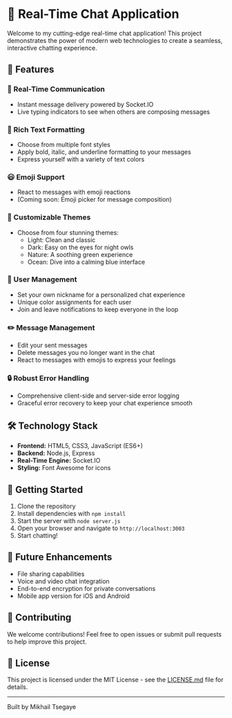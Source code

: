 # 🚀 Real-Time Chat Application

Welcome to my cutting-edge real-time chat application! This project demonstrates the power of modern web technologies to create a seamless, interactive chatting experience.

## 🌟 Features

### 📡 Real-Time Communication
- Instant message delivery powered by Socket.IO
- Live typing indicators to see when others are composing messages

### 🎨 Rich Text Formatting
- Choose from multiple font styles
- Apply bold, italic, and underline formatting to your messages
- Express yourself with a variety of text colors

### 😃 Emoji Support
- React to messages with emoji reactions
- (Coming soon: Emoji picker for message composition)

### 🌈 Customizable Themes
- Choose from four stunning themes:
  - Light: Clean and classic
  - Dark: Easy on the eyes for night owls
  - Nature: A soothing green experience
  - Ocean: Dive into a calming blue interface

### 👤 User Management
- Set your own nickname for a personalized chat experience
- Unique color assignments for each user
- Join and leave notifications to keep everyone in the loop

### ✏️ Message Management
- Edit your sent messages
- Delete messages you no longer want in the chat
- React to messages with emojis to express your feelings

### 🔒 Robust Error Handling
- Comprehensive client-side and server-side error logging
- Graceful error recovery to keep your chat experience smooth

## 🛠️ Technology Stack

- **Frontend:** HTML5, CSS3, JavaScript (ES6+)
- **Backend:** Node.js, Express
- **Real-Time Engine:** Socket.IO
- **Styling:** Font Awesome for icons

## 🚀 Getting Started

1. Clone the repository
2. Install dependencies with `npm install`
3. Start the server with `node server.js`
4. Open your browser and navigate to `http://localhost:3003`
5. Start chatting!

## 🔮 Future Enhancements

- File sharing capabilities
- Voice and video chat integration
- End-to-end encryption for private conversations
- Mobile app version for iOS and Android

## 🤝 Contributing

We welcome contributions! Feel free to open issues or submit pull requests to help improve this project.

## 📜 License

This project is licensed under the MIT License - see the [LICENSE.md](LICENSE.md) file for details.

---

Built by Mikhail Tsegaye 

